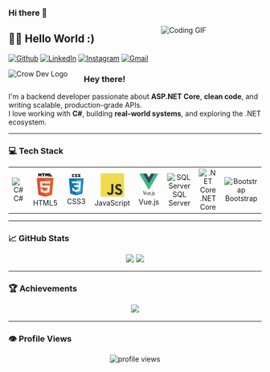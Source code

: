 ### Hi there 👋

<img align="right" src="https://i.gifer.com/origin/c6/c60dc89b490b33b3041d64e0bfc34d48_w200.gif" width="200" alt="Coding GIF" />

## 👨‍💻 Hello World :)


[![Github](https://img.shields.io/badge/Github-000?style=flat&logo=Github&logoColor=white)](https://github.com/mohammadamuie)
[![LinkedIn](https://img.shields.io/badge/LinkedIn-0A66C2?style=flat&logo=linkedin&logoColor=white)](https://www.linkedin.com/in/mohammad-amuie-618300273/)
[![Instagram](https://img.shields.io/badge/Instagram-E4405F?style=flat&logo=instagram&logoColor=white)](https://www.instagram.com/mohammad_amuie/)
[![Gmail](https://img.shields.io/badge/Gmail-D14836?style=flat&logo=gmail&logoColor=white)](mailto:mohammadamuie2@gmail.com)


<img align="left" src="https://orhun.dev/img/crow.png" width="150" alt="Crow Dev Logo" />

### Hey there!

I'm a backend developer passionate about **ASP.NET Core**, **clean code**, and writing scalable, production-grade APIs.  
I love working with **C#**, building **real-world systems**, and exploring the .NET ecosystem.

---

### 💻 Tech Stack

<table>
  <tr>
    <td align="center" width="96">
      <img src="https://raw.githubusercontent.com/MacroPower/MacroPower/master/img/csharp-original.svg" width="48" alt="C#" /><br>C#
    </td>
    <td align="center" width="96">
      <img src="https://raw.githubusercontent.com/devicons/devicon/master/icons/html5/html5-original-wordmark.svg" width="48" alt="HTML5" /><br>HTML5
    </td>
    <td align="center" width="96">
      <img src="https://raw.githubusercontent.com/devicons/devicon/master/icons/css3/css3-original-wordmark.svg" width="48" alt="CSS3" /><br>CSS3
    </td>
    <td align="center" width="96">
      <img src="https://raw.githubusercontent.com/devicons/devicon/master/icons/javascript/javascript-original.svg" width="48" alt="JavaScript" /><br>JavaScript
    </td>
    <td align="center" width="96">
      <img src="https://raw.githubusercontent.com/devicons/devicon/master/icons/vuejs/vuejs-original-wordmark.svg" width="48" alt="Vue.js" /><br>Vue.js
    </td>
    <td align="center" width="96">
      <img src="https://img.icons8.com/color/1x/microsoft-sql-server.png" width="48" alt="SQL Server" /><br>SQL Server
    </td>
    <td align="center" width="96">
      <img src="https://upload.wikimedia.org/wikipedia/commons/e/ee/.NET_Core_Logo.svg" width="48" alt=".NET Core" /><br>.NET Core
    </td>
    <td align="center" width="96">
      <img src="https://raw.githubusercontent.com/MacroPower/MacroPower/master/img/bootstrap-plain.svg" width="48" alt="Bootstrap" /><br>Bootstrap
    </td>
  </tr>
</table>

---


### 📈 GitHub Stats

<p align="center">
  <img src="https://github-readme-stats.vercel.app/api?username=mohammadamuie&show_icons=true&theme=tokyonight&hide_border=true" height="165" />
  <img src="https://github-readme-stats.vercel.app/api/top-langs?username=mohammadamuie&layout=compact&langs_count=6&theme=tokyonight&hide_border=true" height="165" />
</p>

---

### 🏆 Achievements

<p align="center">
  <img src="https://github-profile-trophy.vercel.app/?username=mohammadamuie&theme=darkhub&no-frame=true&margin-w=10&row=1&column=6" />
</p>

---

### 👁️ Profile Views

<p align="center">
  <img src="https://komarev.com/ghpvc/?username=mohammadamuie&style=flat&color=blue" alt="profile views" />
</p>
